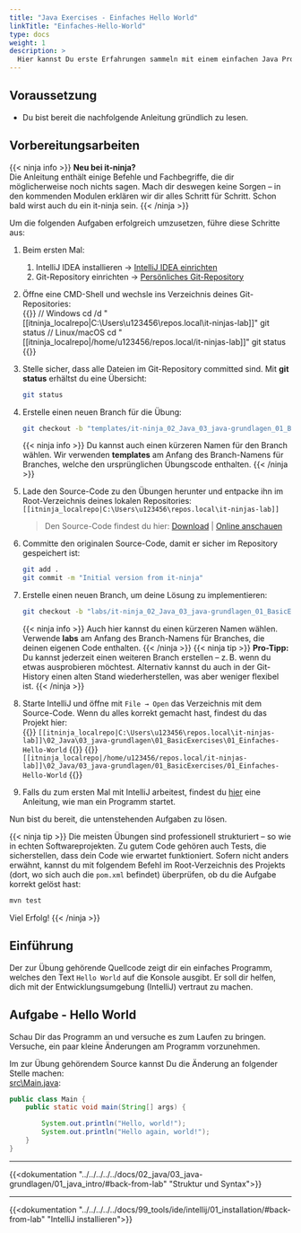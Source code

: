 ```yaml
---
title: "Java Exercises - Einfaches Hello World"
linkTitle: "Einfaches-Hello-World"
type: docs
weight: 1
description: >
  Hier kannst Du erste Erfahrungen sammeln mit einem einfachen Java Programm
---
```


## Voraussetzung
* Du bist bereit die nachfolgende Anleitung gründlich zu lesen.

## Vorbereitungsarbeiten

{{< ninja info >}}
**Neu bei it-ninja?**  
Die Anleitung enthält einige Befehle und Fachbegriffe, die dir möglicherweise noch nichts sagen. Mach dir deswegen keine Sorgen – in den kommenden Modulen erklären wir dir alles Schritt für Schritt. Schon bald wirst auch du ein it-ninja sein.
{{< /ninja >}}

Um die folgenden Aufgaben erfolgreich umzusetzen, führe diese Schritte aus:

1. Beim ersten Mal:  
   1. IntelliJ IDEA installieren → [IntelliJ IDEA einrichten](/docs/02_java/02_intellij-einrichten/)
   2. Git-Repository einrichten → [Persönliches Git-Repository](/docs/01_tools/02_personal-bitbucket/)

2. Öffne eine CMD-Shell und wechsle ins Verzeichnis deines Git-Repositories:  
   {{<codeblock os="windows" lang="bash">}}
   // Windows
   cd /d "[[itninja_localrepo|C:\Users\u123456\repos.local\it-ninjas-lab]]"
   git status
   // Linux/macOS
   cd "[[itninja_localrepo|/home/u123456/repos.local/it-ninjas-lab]]"
   git status
   {{</codeblock>}}

3. Stelle sicher, dass alle Dateien im Git-Repository committed sind. Mit **git status** erhältst du eine Übersicht:  
   ```bash
   git status
   ```

4. Erstelle einen neuen Branch für die Übung:  
   ```bash
   git checkout -b "templates/it-ninja_02_Java_03_java-grundlagen_01_BasicExercises_01_Einfaches-Hello-World"
   ```  
   {{< ninja info >}}
   Du kannst auch einen kürzeren Namen für den Branch wählen. Wir verwenden **templates** am Anfang des Branch-Namens für Branches, welche den ursprünglichen Übungscode enthalten.
   {{< /ninja >}}

5. Lade den Source-Code zu den Übungen herunter und entpacke ihn im Root-Verzeichnis deines lokalen Repositories:  
   `[[itninja_localrepo|C:\Users\u123456\repos.local\it-ninjas-lab]]`  
   > Den Source-Code findest du hier: [Download](./it-ninja_02_Java_03_java-grundlagen_01_BasicExercises_01_Einfaches-Hello-World.zip) | [Online anschauen](./source/)

6. Committe den originalen Source-Code, damit er sicher im Repository gespeichert ist:  
    ```bash
    git add .
    git commit -m "Initial version from it-ninja"
    ```

7. Erstelle einen neuen Branch, um deine Lösung zu implementieren:  
    ```bash
    git checkout -b "labs/it-ninja_02_Java_03_java-grundlagen_01_BasicExercises_01_Einfaches-Hello-World"
    ```  
   {{< ninja info >}}
   Auch hier kannst du einen kürzeren Namen wählen. Verwende **labs** am Anfang des Branch-Namens für Branches, die deinen eigenen Code enthalten.
   {{< /ninja >}}
   {{< ninja tip >}}
   **Pro-Tipp:**  
   Du kannst jederzeit einen weiteren Branch erstellen – z. B. wenn du etwas ausprobieren möchtest. Alternativ kannst du auch in der Git-History einen alten Stand wiederherstellen, was aber weniger flexibel ist.
   {{< /ninja >}}

8. Starte IntelliJ und öffne mit `File → Open` das Verzeichnis mit dem Source-Code. Wenn du alles korrekt gemacht hast, findest du das Projekt hier:  
   {{<windows>}}
   `[[itninja_localrepo|C:\Users\u123456\repos.local\it-ninjas-lab]]\02_Java\03_java-grundlagen\01_BasicExercises\01_Einfaches-Hello-World`
   {{</windows>}}
   {{<linux>}}
   `[[itninja_localrepo|/home/u123456/repos.local/it-ninjas-lab]]\02_Java/03_java-grundlagen/01_BasicExercises/01_Einfaches-Hello-World`
   {{</linux>}}

9. Falls du zum ersten Mal mit IntelliJ arbeitest, findest du [hier](/docs/99_tools/ide/intellij/03_run-and-debug) eine Anleitung, wie man ein Programm startet.

Nun bist du bereit, die untenstehenden Aufgaben zu lösen.

{{< ninja tip >}}
Die meisten Übungen sind professionell strukturiert – so wie in echten Softwareprojekten. Zu gutem Code gehören auch
Tests, die sicherstellen, dass dein Code wie erwartet funktioniert. Sofern nicht anders erwähnt, kannst du mit folgendem
Befehl im Root-Verzeichnis des Projekts (dort, wo sich auch die `pom.xml` befindet) überprüfen, ob du die Aufgabe
korrekt gelöst hast:

```bash
mvn test
```

Viel Erfolg!
{{< /ninja >}}

## Einführung

Der zur Übung gehörende Quellcode zeigt dir ein einfaches Programm, welches den Text `Hello World` auf die Konsole
ausgibt. Er soll dir helfen, dich mit der Entwicklungsumgebung (IntelliJ) vertraut zu machen.

## Aufgabe - Hello World

Schau Dir das Programm an und versuche es zum Laufen zu bringen. Versuche, ein paar kleine Änderungen am Programm 
vorzunehmen. 

Im zur Übung gehörendem Source kannst Du die Änderung an folgender Stelle machen:  
[src\Main.java](./source/#src-main-java):

```java
public class Main {
    public static void main(String[] args) {

        System.out.println("Hello, world!");
        System.out.println("Hello again, world!");
    }
}
```


---

{{<dokumentation "../../../../../docs/02_java/03_java-grundlagen/01_java_intro/#back-from-lab" "Struktur und Syntax">}}



---

{{<dokumentation "../../../../../docs/99_tools/ide/intellij/01_installation/#back-from-lab" "IntelliJ installieren">}}

